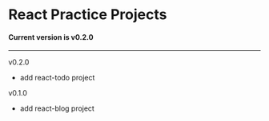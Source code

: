 # React Practice Projects


#### Current version is v0.2.0

---

v0.2.0
- add react-todo project

v0.1.0
- add react-blog project